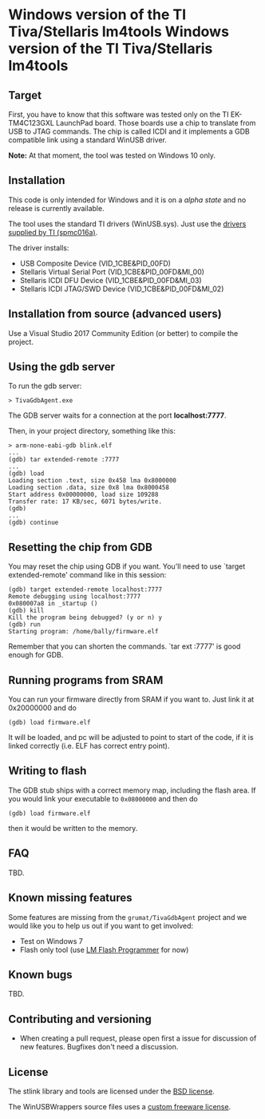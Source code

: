 Windows version of the TI Tiva/Stellaris lm4tools
Windows version of the TI Tiva/Stellaris lm4tools
=================================================

## Target

First, you have to know that this software was tested only on the TI EK-TM4C123GXL LaunchPad board. Those boards use a chip to translate from USB to JTAG commands. The chip is called ICDI and it implements a GDB compatible link using a standard WinUSB driver.

**Note:** At that moment, the tool was tested on Windows 10 only.

## Installation

This code is only intended for Windows and it is on a _alpha state_ and no release is currently available.

The tool uses the standard TI drivers (WinUSB.sys). Just use the [drivers supplied by TI (spmc016a)](http://www.ti.com/tool/stellaris_icdi_drivers).

The driver installs:
 - USB Composite Device (VID_1CBE&PID_00FD)
 - Stellaris Virtual Serial Port (VID_1CBE&PID_00FD&MI_00)
 - Stellaris ICDI DFU Device (VID_1CBE&PID_00FD&MI_03)
 - Stellaris ICDI JTAG/SWD Device (VID_1CBE&PID_00FD&MI_02)

## Installation from source (advanced users)

Use a Visual Studio 2017 Community Edition (or better) to compile the project.

## Using the gdb server

To run the gdb server:

```
> TivaGdbAgent.exe
```

The GDB server waits for a connection at the port **localhost:7777**.

Then, in your project directory, something like this:

```
> arm-none-eabi-gdb blink.elf
...
(gdb) tar extended-remote :7777
...
(gdb) load
Loading section .text, size 0x458 lma 0x8000000
Loading section .data, size 0x8 lma 0x8000458
Start address 0x00000000, load size 109288
Transfer rate: 17 KB/sec, 6071 bytes/write.
(gdb)
...
(gdb) continue
```

## Resetting the chip from GDB

You may reset the chip using GDB if you want. You'll need to use `target
extended-remote' command like in this session:

```
(gdb) target extended-remote localhost:7777
Remote debugging using localhost:7777
0x080007a8 in _startup ()
(gdb) kill
Kill the program being debugged? (y or n) y
(gdb) run
Starting program: /home/bally/firmware.elf
```

Remember that you can shorten the commands. `tar ext :7777' is good enough
for GDB.

## Running programs from SRAM

You can run your firmware directly from SRAM if you want to. Just link
it at 0x20000000 and do

```
(gdb) load firmware.elf
```

It will be loaded, and pc will be adjusted to point to start of the
code, if it is linked correctly (i.e. ELF has correct entry point).

## Writing to flash

The GDB stub ships with a correct memory map, including the flash area.
If you would link your executable to `0x08000000` and then do

```
(gdb) load firmware.elf
```

then it would be written to the memory.

## FAQ

TBD.

## Known missing features

Some features are missing from the `grumat/TivaGdbAgent` project and we would like you to help us out if you want to get involved:

 * Test on Windows 7
 * Flash only tool (use [LM Flash Programmer](http://www.ti.com/tool/lmflashprogrammer) for now)

## Known bugs

TBD.

## Contributing and versioning

* When creating a pull request, please open first a issue for discussion of new features. Bugfixes don't need a discussion.

## License

The stlink library and tools are licensed under the [BSD license](LICENSE).

The WinUSBWrappers source files uses a [custom freeware license](http://www.naughter.com/winusbwrappers.html).
